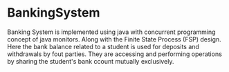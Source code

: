 # BankingSystem
Banking System is implemented using java with concurrent programming concept of java monitors. Along with the Finite State Process (FSP) design. Here the bank balance related to a student is used for deposits and withdrawals by fout parties. They are accessing and performing operations by sharing the student's bank ccount mutually exclusively.
